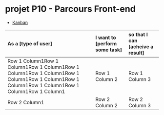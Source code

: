 # projet P10 - Parcours Front-end

- [Kanban](https://github.com/users/Altinsk/projects/1)


|As a [type of user]|I want to [perform some task]|so that I can [acheive a result]|
|:---|:---|:---|
|Row 1 Column1Row 1 Column1Row 1 Column1Row 1 Column1Row 1 Column1Row 1 Column1Row 1 Column1Row 1 Column1Row 1 Column1Row 1 Column1Row 1 Column1| Row 1 Column 2| Row 1 Column 3|
|Row 2 Column1| Row 2 Column 2| Row 2 Column 3|
